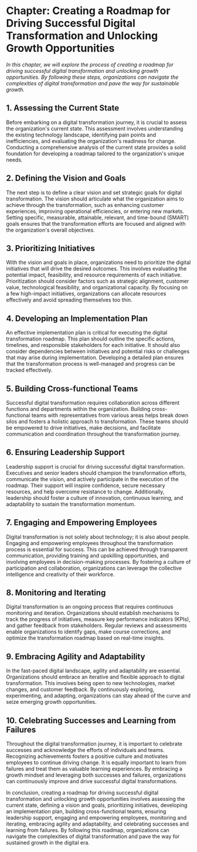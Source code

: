 Chapter: Creating a Roadmap for Driving Successful Digital Transformation and Unlocking Growth Opportunities
============================================================================================================

*In this chapter, we will explore the process of creating a roadmap for driving successful digital transformation and unlocking growth opportunities. By following these steps, organizations can navigate the complexities of digital transformation and pave the way for sustainable growth.*

**1. Assessing the Current State**
----------------------------------

Before embarking on a digital transformation journey, it is crucial to assess the organization's current state. This assessment involves understanding the existing technology landscape, identifying pain points and inefficiencies, and evaluating the organization's readiness for change. Conducting a comprehensive analysis of the current state provides a solid foundation for developing a roadmap tailored to the organization's unique needs.

**2. Defining the Vision and Goals**
------------------------------------

The next step is to define a clear vision and set strategic goals for digital transformation. The vision should articulate what the organization aims to achieve through the transformation, such as enhancing customer experiences, improving operational efficiencies, or entering new markets. Setting specific, measurable, attainable, relevant, and time-bound (SMART) goals ensures that the transformation efforts are focused and aligned with the organization's overall objectives.

**3. Prioritizing Initiatives**
-------------------------------

With the vision and goals in place, organizations need to prioritize the digital initiatives that will drive the desired outcomes. This involves evaluating the potential impact, feasibility, and resource requirements of each initiative. Prioritization should consider factors such as strategic alignment, customer value, technological feasibility, and organizational capacity. By focusing on a few high-impact initiatives, organizations can allocate resources effectively and avoid spreading themselves too thin.

**4. Developing an Implementation Plan**
----------------------------------------

An effective implementation plan is critical for executing the digital transformation roadmap. This plan should outline the specific actions, timelines, and responsible stakeholders for each initiative. It should also consider dependencies between initiatives and potential risks or challenges that may arise during implementation. Developing a detailed plan ensures that the transformation process is well-managed and progress can be tracked effectively.

**5. Building Cross-functional Teams**
--------------------------------------

Successful digital transformation requires collaboration across different functions and departments within the organization. Building cross-functional teams with representatives from various areas helps break down silos and fosters a holistic approach to transformation. These teams should be empowered to drive initiatives, make decisions, and facilitate communication and coordination throughout the transformation journey.

**6. Ensuring Leadership Support**
----------------------------------

Leadership support is crucial for driving successful digital transformation. Executives and senior leaders should champion the transformation efforts, communicate the vision, and actively participate in the execution of the roadmap. Their support will inspire confidence, secure necessary resources, and help overcome resistance to change. Additionally, leadership should foster a culture of innovation, continuous learning, and adaptability to sustain the transformation momentum.

**7. Engaging and Empowering Employees**
----------------------------------------

Digital transformation is not solely about technology; it is also about people. Engaging and empowering employees throughout the transformation process is essential for success. This can be achieved through transparent communication, providing training and upskilling opportunities, and involving employees in decision-making processes. By fostering a culture of participation and collaboration, organizations can leverage the collective intelligence and creativity of their workforce.

**8. Monitoring and Iterating**
-------------------------------

Digital transformation is an ongoing process that requires continuous monitoring and iteration. Organizations should establish mechanisms to track the progress of initiatives, measure key performance indicators (KPIs), and gather feedback from stakeholders. Regular reviews and assessments enable organizations to identify gaps, make course corrections, and optimize the transformation roadmap based on real-time insights.

**9. Embracing Agility and Adaptability**
-----------------------------------------

In the fast-paced digital landscape, agility and adaptability are essential. Organizations should embrace an iterative and flexible approach to digital transformation. This involves being open to new technologies, market changes, and customer feedback. By continuously exploring, experimenting, and adapting, organizations can stay ahead of the curve and seize emerging growth opportunities.

**10. Celebrating Successes and Learning from Failures**
--------------------------------------------------------

Throughout the digital transformation journey, it is important to celebrate successes and acknowledge the efforts of individuals and teams. Recognizing achievements fosters a positive culture and motivates employees to continue driving change. It is equally important to learn from failures and treat them as valuable learning experiences. By embracing a growth mindset and leveraging both successes and failures, organizations can continuously improve and drive successful digital transformations.

In conclusion, creating a roadmap for driving successful digital transformation and unlocking growth opportunities involves assessing the current state, defining a vision and goals, prioritizing initiatives, developing an implementation plan, building cross-functional teams, ensuring leadership support, engaging and empowering employees, monitoring and iterating, embracing agility and adaptability, and celebrating successes and learning from failures. By following this roadmap, organizations can navigate the complexities of digital transformation and pave the way for sustained growth in the digital era.
